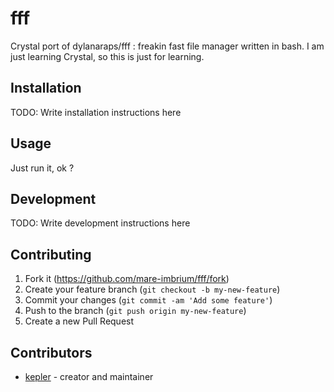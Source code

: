 # fff

Crystal port of dylanaraps/fff : freakin fast file manager written in bash.
I am just learning Crystal, so this is just for learning.

## Installation

TODO: Write installation instructions here

## Usage

Just run it, ok ?

## Development

TODO: Write development instructions here

## Contributing

1. Fork it (<https://github.com/mare-imbrium/fff/fork>)
2. Create your feature branch (`git checkout -b my-new-feature`)
3. Commit your changes (`git commit -am 'Add some feature'`)
4. Push to the branch (`git push origin my-new-feature`)
5. Create a new Pull Request

## Contributors

- [kepler](https://github.com/mare-imbrium) - creator and maintainer

